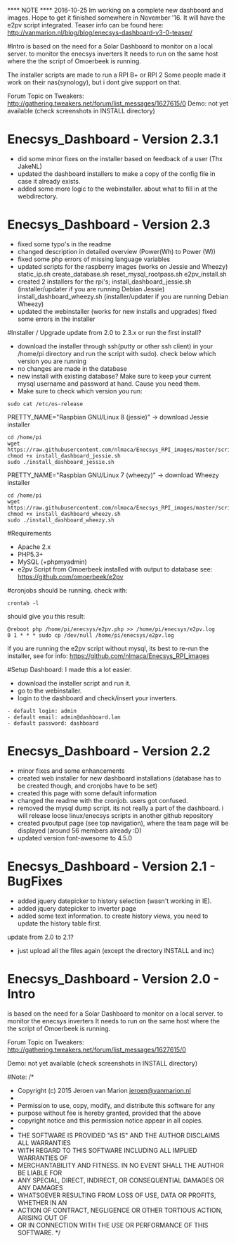 **** NOTE ****
2016-10-25
Im working on a complete new dashboard and images. Hope to get it finished somewhere in November '16. It will
have the e2pv script integrated. Teaser info can be found here:
http://vanmarion.nl/blog/blog/enecsys-dashboard-v3-0-teaser/

#Intro
is based on the need for a Solar Dashboard to monitor on a local server. to monitor the enecsys inverters 
It needs to run on the same host where the the script of Omoerbeek is running.

The installer scripts are made to run a RPI B+ or RPI 2 
Some people made it work on their nas(synology), but i dont give support on that. 

Forum Topic on Tweakers: http://gathering.tweakers.net/forum/list_messages/1627615/0
Demo: not yet available (check screenshots in INSTALL directory)

# Enecsys_Dashboard - Version 2.3.1	
- did some minor fixes on the installer based on feedback of a user (Thx JakeNL)
- updated the dashboard installers to make a copy of the config file in case it already exists.
- added some more logic to the webinstaller. about what to fill in at the webdirectory.

# Enecsys_Dashboard - Version 2.3
- fixed some typo's in the readme
- changed description in detailed overview (Power(Wh) to Power (W))
- fixed some php errors of missing language variables
- updated scripts for the raspberry images (works on Jessie and Wheezy)
	static_ip.sh
	create_database.sh
	reset_mysql_rootpass.sh
	e2pv_install.sh
- created 2 installers for the rpi's;
	install_dashboard_jessie.sh (installer/updater if you are running Debian Jessie)
	install_dashboard_wheezy.sh (installer/updater if you are running Debian Wheezy)
- updated the webinstaller (works for new installs and upgrades)
	fixed some errors in the installer
 
#Installer / Upgrade
 update from 2.0 to 2.3.x or run the first install?
- download the installer through ssh(putty or other ssh client) in your /home/pi directory and run the script with sudo). check below which version you are running
- no changes are made in the database
- new install with existing database? Make sure to keep your current mysql username and password at hand. Cause you need them.
- Make sure to check which version you run:
```
sudo cat /etc/os-release
```
PRETTY_NAME="Raspbian GNU/Linux 8 (jessie)"  -> download Jessie installer
```
cd /home/pi
wget https://raw.githubusercontent.com/nlmaca/Enecsys_RPI_images/master/scripts/install_dashboard_jessie.sh
chmod +x install_dashboard_jessie.sh
sudo ./install_dashboard_jessie.sh
```
PRETTY_NAME="Raspbian GNU/Linux 7 (wheezy)"  -> download Wheezy installer
```
cd /home/pi
wget https://raw.githubusercontent.com/nlmaca/Enecsys_RPI_images/master/scripts/install_dashboard_wheezy.sh
chmod +x install_dashboard_wheezy.sh
sudo ./install_dashboard_wheezy.sh
```

#Requirements
- Apache 2.x
- PHP5.3+
- MySQL (+phpmyadmin)
- e2pv Script from Omoerbeek installed with output to database see: https://github.com/omoerbeek/e2pv

#cronjobs
should be running. check with:
```
crontab -l
```
should give you this result:

```
@reboot php /home/pi/enecsys/e2pv.php >> /home/pi/enecsys/e2pv.log
0 1 * * * sudo cp /dev/null /home/pi/enecsys/e2pv.log
```

if you are running the e2pv script without mysql, its best to re-run the installer, see for info: https://github.com/nlmaca/Enecsys_RPI_images

#Setup Dashboard:
I made this a lot easier.
- download the installer script and run it.
- go to the webinstaller.
- login to the dashboard and check/insert your inverters.

```
- default login: admin
- default email: admin@dashboard.lan 
- default password: dashboard
```

# Enecsys_Dashboard - Version 2.2
- minor fixes and some enhancements
- created web installer for new dashboard installations (database has to be created though, and cronjobs have to be set)<br>
- created this page with some default information<br>
- changed the readme with the cronjob. users got confused.
- removed the mysql dump script. its not really a part of the dashboard. i will release loose linux/enecsys scripts in another github repository
- created pvoutput page (see top navigation), where the team page will be displayed (around 56 members already :D) 
- updated version font-awesome to 4.5.0

# Enecsys_Dashboard - Version 2.1 - BugFixes
- added jquery datepicker to history selection (wasn't working in IE).
- added jquery datepicker to inverter page
- added some text information. to create history views, you need to update the history table first.
 
update from 2.0 to 2.1? 
- just upload all the files again (except the directory INSTALL and inc)

# Enecsys_Dashboard - Version 2.0 - Intro
is based on the need for a Solar Dashboard to monitor on a local server. to monitor the enecsys inverters 
It needs to run on the same host where the the script of Omoerbeek is running.

Forum Topic on Tweakers: http://gathering.tweakers.net/forum/list_messages/1627615/0

Demo: not yet available (check screenshots in INSTALL directory)

#Note:
/*
 * Copyright (c) 2015 Jeroen van Marion <jeroen@vanmarion.nl>
 *
 * Permission to use, copy, modify, and distribute this software for any
 * purpose without fee is hereby granted, provided that the above
 * copyright notice and this permission notice appear in all copies.
 *
 * THE SOFTWARE IS PROVIDED "AS IS" AND THE AUTHOR DISCLAIMS ALL WARRANTIES
 * WITH REGARD TO THIS SOFTWARE INCLUDING ALL IMPLIED WARRANTIES OF
 * MERCHANTABILITY AND FITNESS. IN NO EVENT SHALL THE AUTHOR BE LIABLE FOR
 * ANY SPECIAL, DIRECT, INDIRECT, OR CONSEQUENTIAL DAMAGES OR ANY DAMAGES
 * WHATSOEVER RESULTING FROM LOSS OF USE, DATA OR PROFITS, WHETHER IN AN
 * ACTION OF CONTRACT, NEGLIGENCE OR OTHER TORTIOUS ACTION, ARISING OUT OF
 * OR IN CONNECTION WITH THE USE OR PERFORMANCE OF THIS SOFTWARE.
 */